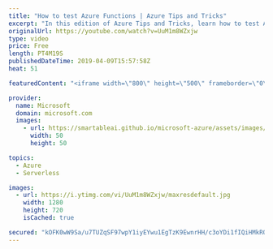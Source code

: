 ```yaml
---
title: "How to test Azure Functions | Azure Tips and Tricks"
excerpt: "In this edition of Azure Tips and Tricks, learn how to test Azure Functions with unit and integration test methods.   For more tips and tricks, visit: http://azuredev.tips     Get started with 12 months of free services and $200 USD in credit. Create your free account today with Microsoft Azure: http://azure.com/free"
originalUrl: https://youtube.com/watch?v=UuM1m8WZxjw
type: video
price: Free
length: PT4M19S
publishedDateTime: 2019-04-09T15:57:58Z
heat: 51

featuredContent: "<iframe width=\"800\" height=\"500\" frameborder=\"0\" src=\"https://www.youtube.com/embed/UuM1m8WZxjw\" allow=\"accelerometer; autoplay; encrypted-media; gyroscope; picture-in-picture\" allowfullscreen></iframe>"

provider:
  name: Microsoft
  domain: microsoft.com
  images:
    - url: https://smartableai.github.io/microsoft-azure/assets/images/organizations/microsoft.com-50x50.jpg
      width: 50
      height: 50

topics:
  - Azure
  - Serverless

images:
  - url: https://i.ytimg.com/vi/UuM1m8WZxjw/maxresdefault.jpg
    width: 1280
    height: 720
    isCached: true

secured: "kOFK0wW9Sa/u7TUZqSF97wpY1iyEYwu1EgTzK9EwnrHH/c3oYDi1fIQiHMkRO5L+gBnKr+kUiz7pqZtO+UGq3bwUFU1YCAr/ryKkIaW42qDDt8cXZwx/DVvBVRsy+Yay/vknzTwdf4l375df9TsnriYyPBNSbxiLRyI+Uu0QWxazi3Ygw6b9hAZVKacXkc1tiZx/3Mw7dSNj6R/09NcjGbAGP3qX3iuHF6/Jn7S+7kgi0VfIgu72ao3FeRz6j4u+dDQRlEuA/+OPuwwmKcnjQ5xXue26DWJR3W69Rw1vDJJ/9dkP88dQxyH5UqNj/lJ65yliB2aeKIeubBKi61oE30xh/ECYf0981+P4R7Ach/aD8Lwac+RLcZqV0PBBU+2jVQwNiNXYDIOv689qwqAn9mmlSa8JoERO/2gQDVpcm+E=;JigrqI8RvG7VJ67t563Pxg=="
---
```


